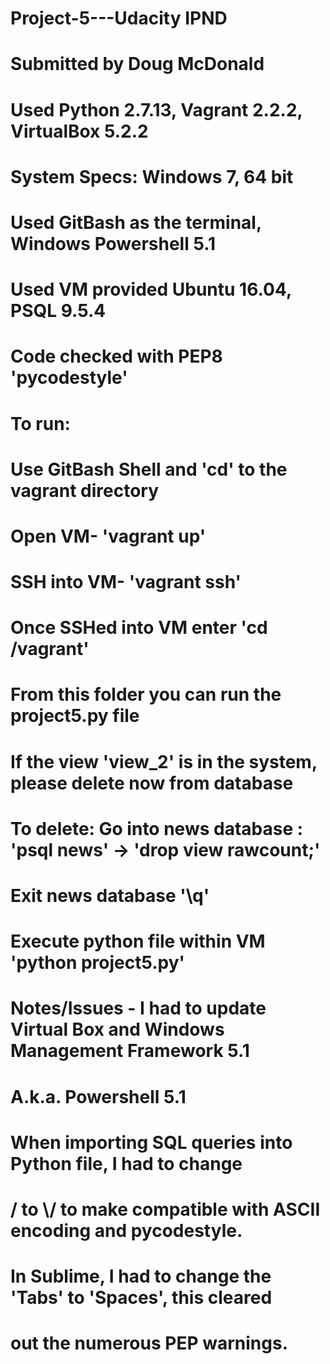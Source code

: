 # Project-5---Udacity IPND
# Submitted by Doug McDonald
# Used Python 2.7.13, Vagrant 2.2.2, VirtualBox 5.2.2
# System Specs: Windows 7, 64 bit
# Used GitBash as the terminal, Windows Powershell 5.1
# Used VM provided Ubuntu 16.04, PSQL 9.5.4
# Code checked with PEP8 'pycodestyle'

# To run:
# Use GitBash Shell and 'cd' to the vagrant directory
# Open VM- 'vagrant up'
# SSH into VM- 'vagrant ssh'
# Once SSHed into VM enter 'cd /vagrant'
# From this folder you can run the project5.py file
# If the view 'view_2' is in the system, please delete now from database
# To delete: Go into news database : 'psql news' -> 'drop view rawcount;'
# Exit news database '\q'
# Execute python file within VM 'python project5.py'
#

# Notes/Issues - I had to update Virtual Box and Windows Management Framework 5.1
# A.k.a. Powershell 5.1
# When importing SQL queries into Python file, I had to change
# \/ to \\/ to make compatible with ASCII encoding and pycodestyle.
# In Sublime, I had to change the 'Tabs' to 'Spaces', this cleared
# out the numerous PEP warnings. 
